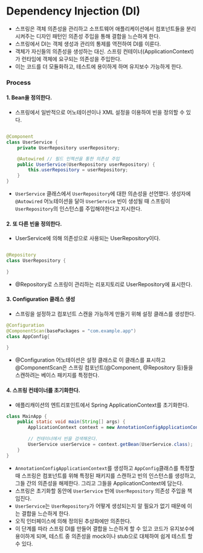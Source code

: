 # Dependency Injection (DI)

- 스프링은 객체 의존성을 관리하고 소프트웨어 애플리케이션에서 컴포넌트들을 분리시켜주는 디자인 패턴인 의존성 주입을 통해 결합을 느슨하게 한다.
- 스프링에서 DI는 객체 생성과 관리의 통제를 역전하여 DI를 이룬다.
- 객체가 자신들의 의존성을 생성하는 대신. 스프링 컨테이너(ApplicationContext)가 런타임에 객체에 요구되는 의존성을 주입한다.
- 이는 코드를 더 모듈화하고, 테스트에 용이하게 하며 유지보수 가능하게 한다.

### Process
#### 1. Bean을 정의한다.

- 스프링에서 일반적으로 어노테이션이나 XML 설정을 이용하여 빈을 정의할 수 있다.
```java

@Component
class UserService {
    private UserRepository userRepository;

    @Autowired // 필드 인젝션을 통한 의존성 주입
    public UserService(UserRepository userRepository) {
        this.userRepository = userRepository;
    }
}
```

- `UserService` 클래스에서 `UserRepository`에 대한 의손성을 선언했다. 생성자에 `@Autowired` 어노테이션을 달아 `UserService` 빈이 생성될 때 스프링이 `UserRepository`의 인스턴스를 주입해야한다고 지시한다.


#### 2. 또 다른 빈을 정의한다.

- UserService에 의해 의존성으로 사용되는 UserRepository이다.
```java

@Repository
class UserRepository {
    
}
```
- @Repository로 스프링이 관리하는 리포지토리로 UserRepository에 표시한다.


#### 3. Configuration 클래스 생성
- 스프링을 설정하고 컴포넌트 스캔을 가능하게 만들기 위해 설정 클래스를 생성한다.
```java
@Configuration
@ComponentScan(basePackages = "com.example.app")
class AppConfig{
    
}
```

- @Configuration 어노테이션은 설정 클래스로 이 클래스를 표시하고 @ComponentScan은 스프링 컴포넌트(@Component, @Repository 등)들을 스캔하려는 베이스 패키지를 특정한다.

#### 4. 스프링 컨테이너를 초기화한다.
- 애플리캐이션의 엔트리포인트에서 Spring ApplicationContext를 초기화한다.

```java
class MainApp {
    public static void main(String[] args) {
        ApplicationContext context = new AnnotationConfigApplicationContext(AppConfig.class);
        
        // 컨테이너에서 빈을 검색해온다.
        UserService userService = context.getBean(UserService.class);
    }
}
```
- `AnnotationConfigApplicationContext`를 생성하고 `AppConfig`클래스를 특정할 때 스프링은 컴포넌트를 위해 특정된 패키지를 스캔하고 빈의 인스턴스를 생성하고, 그들 간의 의존성을 해제한다. 그리고 그들을 ApplicationContext에 담는다.
- 스프링은 초기화할 동안에 `UserService` 빈에 `UserRepository` 의존성 주입을 책임진다.
- `UserService`는 `UserRepository`가 어떻게 생성되는지 알 필요가 없기 때문에 이는 결합을 느슨하게 한다. 
- 오직 인터페이스에 의해 정의된 추상화에만 의존한다.
- 이 단계를 따라 스프링 DI를 만들어 결합을 느슨하게 할 수 있고 코드가 유지보수에 용이하게 되며, 테스트 중 의존성을 mock이나 stub으로 대체하여 쉽게 테스트 할 수 있다.